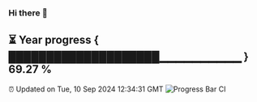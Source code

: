 ### Hi there 👋
⏳ Year progress { ████████████████████▁▁▁▁▁▁▁▁▁▁ } 69.27 %
---
⏰ Updated on Tue, 10 Sep 2024 12:34:31 GMT
![Progress Bar CI](https://github.com/liununu/liununu/workflows/Progress%20Bar%20CI/badge.svg)
